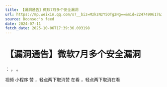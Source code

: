 ```yaml
---
title: 【漏洞通告】微软7月多个安全漏洞
url: https://mp.weixin.qq.com/s?__biz=MzkzNzY5OTg2Ng==&mid=2247499617&idx=2&sn=8f7641867b259ec120cc5b1949631a70
source: Doonsec's feed
date: 2024-07-11
fetch_date: 2025-10-06T17:39:36.093198
---
```


# 【漏洞通告】微软7月多个安全漏洞

：
，
。

视频
小程序
赞
，轻点两下取消赞
在看
，轻点两下取消在看